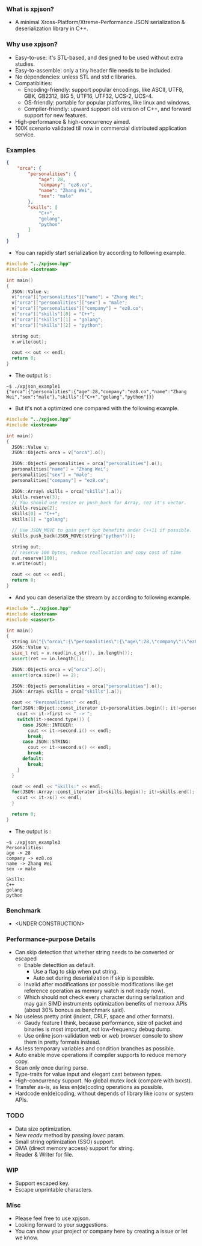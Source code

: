 
### What is xpjson?

- A minimal Xross-Platform/Xtreme-Performance JSON serialization & deserialization library in C++.

### Why use xpjson?

- Easy-to-use: it's STL-based, and designed to be used without extra studies.
- Easy-to-assemble: only a tiny header file needs to be included.
- No dependencies: unless STL and std c libraries.
- Compatiblities: 
  - Encoding-friendly: support popular encodings, like ASCII, UTF8, GBK, GB2312, BIG 5, UTF16, UTF32, UCS-2, UCS-4.
  - OS-friendly: portable for popular platforms, like linux and windows.
  - Compiler-friendly: upward support old version of C++, and forward support for new features.
- High-performance & high-concurrency aimed.
- 100K scenario validated till now in commercial distributed application service.

### Examples

``` json
{
    "orca": {
        "personalities": {
            "age": 28,
            "company": "ez8.co",
            "name": "Zhang Wei",
            "sex": "male"
        },
        "skills": [
            "C++",
            "golang",
            "python"
        ]
    }
}
```

- You can rapidly start serialization by according to following example.

``` cpp
#include "../xpjson.hpp"
#include <iostream>

int main()
{
  JSON::Value v;
  v["orca"]["personalities"]["name"] = "Zhang Wei";
  v["orca"]["personalities"]["sex"] = "male";
  v["orca"]["personalities"]["company"] = "ez8.co";
  v["orca"]["skills"][0] = "C++";
  v["orca"]["skills"][1] = "golang";
  v["orca"]["skills"][2] = "python";

  string out;
  v.write(out);

  cout << out << endl;
  return 0;
}
```

- The output is :

```
~$ ./xpjson_example1
{"orca":{"personalities":{"age":28,"company":"ez8.co","name":"Zhang Wei","sex":"male"},"skills":["C++","golang","python"]}}
```

- But it's not a optimized one compared with the following example. 

``` cpp
#include "../xpjson.hpp"
#include <iostream>

int main()
{
  JSON::Value v;
  JSON::Object& orca = v["orca"].o();

  JSON::Object& personalities = orca["personalities"].o();
  personalities["name"] = "Zhang Wei";
  personalities["sex"] = "male";
  personalities["company"] = "ez8.co";

  JSON::Array& skills = orca["skills"].a();
  skills.reserve(3);
  // You should use resize or push_back for Array, coz it's vector.
  skills.resize(2);
  skills[0] = "C++";
  skills[1] = "golang";

  // Use JSON_MOVE to gain perf opt benefits under C++11 if possible.
  skills.push_back(JSON_MOVE(string("python")));

  string out;
  // reserve 100 bytes, reduce reallocation and copy cost of time
  out.reserve(100);
  v.write(out);

  cout << out << endl;
  return 0;
}
```

- And you can deserialize the stream by according to following example.

``` cpp
#include "../xpjson.hpp"
#include <iostream>
#include <cassert>

int main()
{
  string in("{\"orca\":{\"personalities\":{\"age\":28,\"company\":\"ez8.co\",\"name\":\"Zhang Wei\",\"sex\":\"male\"},\"skills\":[\"C++\",\"golang\",\"python\"]}}");
  JSON::Value v;
  size_t ret = v.read(in.c_str(), in.length());
  assert(ret == in.length());

  JSON::Object& orca = v["orca"].o();
  assert(orca.size() == 2);

  JSON::Object& personalities = orca["personalities"].o();
  JSON::Array& skills = orca["skills"].a();

  cout << "Personalities:" << endl;
  for(JSON::Object::const_iterator it=personalities.begin(); it!=personalities.end(); ++it) {
    cout << it->first << " -> ";
    switch(it->second.type()) {
      case JSON::INTEGER:
        cout << it->second.i() << endl;
        break;
      case JSON::STRING:
        cout << it->second.s() << endl;
        break;
      default:
        break;
    }
  }

  cout << endl << "Skills:" << endl;
  for(JSON::Array::const_iterator it=skills.begin(); it!=skills.end(); ++it) {
    cout << it->s() << endl;
  }

  return 0;
}
```

- The output is :

```
~$ ./xpjson_example3
Personalities:
age -> 28
company -> ez8.co
name -> Zhang Wei
sex -> male

Skills:
C++
golang
python
```

### Benchmark

- \<UNDER CONSTRUCTION\>

### Performance-purpose Details

- Can skip detection that whether string needs to be converted or escaped
  - Enable detecttion as default.
    - Use a flag to skip when put string.
    - Auto set during deserialization if skip is possible.
  - Invalid after modifications (or possible modifications like get reference operation as memory watch is not ready now).
  - Which should not check every character during serialization and may gain SIMD instruments optimization benefits of memxxx APIs (about 30% bonous as benchmark said).
- No useless pretty print (indent, CRLF, space and other formats).
  - Gaudy feature I think, because performance, size of packet and binaries is most important, not low-frequency debug dump.
  - Use online json-validation web or web browser console to show them in pretty formats instead.
- As less temporary variables and condition branches as possible.
- Auto enable move operations if compiler supports to reduce memory copy.
- Scan only once during parse.
- Type-traits for value input and elegant cast between types.
- High-concurrency support. No global mutex lock (compare with bxxst).
- Transfer as-is, as less en(de)coding operations as possible.
- Hardcode en(de)coding, without depends of library like iconv or system APIs.

### TODO

- Data size optimization.
- New *readv* method by passing *iovec* param.
- Small string optimization (SSO) support.
- DMA (direct memory access) support for string.
- Reader & Writer for file.

### WIP

- Support escaped key.
- Escape unprintable characters.

### Misc

- Please feel free to use xpjson.
- Looking forward to your suggestions.
- You can show your project or company here by creating a issue or let we know.